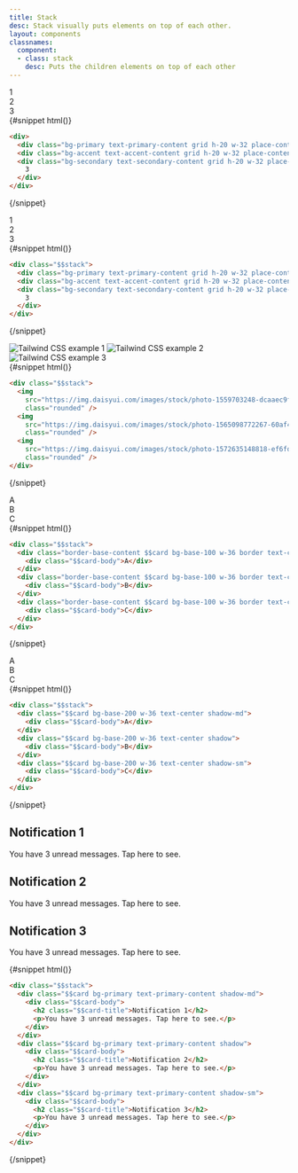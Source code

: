 ```yaml
---
title: Stack
desc: Stack visually puts elements on top of each other.
layout: components
classnames:
  component:
  - class: stack
    desc: Puts the children elements on top of each other
---
```


<script>
  import Component from "$components/Component.svelte"
</script>

<Component title="3 divs without stack">
<div>
  <div class="grid w-32 h-20 rounded bg-primary text-primary-content place-content-center">1</div>
  <div class="grid w-32 h-20 rounded bg-accent text-accent-content place-content-center">2</div>
  <div class="grid w-32 h-20 rounded bg-secondary text-secondary-content place-content-center">3</div>
</div>
{#snippet html()}

```html
<div>
  <div class="bg-primary text-primary-content grid h-20 w-32 place-content-center rounded">1</div>
  <div class="bg-accent text-accent-content grid h-20 w-32 place-content-center rounded">2</div>
  <div class="bg-secondary text-secondary-content grid h-20 w-32 place-content-center rounded">
    3
  </div>
</div>
```

{/snippet}
</Component>

<Component title="3 divs with stack">
<div class="stack mb-4">
  <div class="grid w-32 h-20 rounded bg-primary text-primary-content place-content-center">1</div>
  <div class="grid w-32 h-20 rounded bg-accent text-accent-content place-content-center">2</div>
  <div class="grid w-32 h-20 rounded bg-secondary text-secondary-content place-content-center">3</div>
</div>
{#snippet html()}

```html
<div class="$$stack">
  <div class="bg-primary text-primary-content grid h-20 w-32 place-content-center rounded">1</div>
  <div class="bg-accent text-accent-content grid h-20 w-32 place-content-center rounded">2</div>
  <div class="bg-secondary text-secondary-content grid h-20 w-32 place-content-center rounded">
    3
  </div>
</div>
```

{/snippet}
</Component>

<Component title="stacked images">
<div class="stack mb-4">
  <img src="https://img.daisyui.com/images/stock/photo-1559703248-dcaaec9fab78.webp" alt="Tailwind CSS example 1" class="rounded w-28" />
  <img src="https://img.daisyui.com/images/stock/photo-1565098772267-60af42b81ef2.webp" alt="Tailwind CSS example 2" class="rounded w-28" />
  <img src="https://img.daisyui.com/images/stock/photo-1572635148818-ef6fd45eb394.webp" alt="Tailwind CSS example 3" class="rounded w-28" />
</div>
{#snippet html()}

```html
<div class="$$stack">
  <img
    src="https://img.daisyui.com/images/stock/photo-1559703248-dcaaec9fab78.webp"
    class="rounded" />
  <img
    src="https://img.daisyui.com/images/stock/photo-1565098772267-60af42b81ef2.webp"
    class="rounded" />
  <img
    src="https://img.daisyui.com/images/stock/photo-1572635148818-ef6fd45eb394.webp"
    class="rounded" />
</div>
```

{/snippet}
</Component>

<Component title="stacked cards">
<div class="stack mb-4">
  <div class="text-center border border-base-content card w-36 bg-base-100">
    <div class="card-body">A</div>
  </div>
  <div class="text-center border border-base-content card w-36 bg-base-100">
    <div class="card-body">B</div>
  </div>
  <div class="text-center border border-base-content card w-36 bg-base-100">
    <div class="card-body">C</div>
  </div>
</div>
{#snippet html()}

```html
<div class="$$stack">
  <div class="border-base-content $$card bg-base-100 w-36 border text-center">
    <div class="$$card-body">A</div>
  </div>
  <div class="border-base-content $$card bg-base-100 w-36 border text-center">
    <div class="$$card-body">B</div>
  </div>
  <div class="border-base-content $$card bg-base-100 w-36 border text-center">
    <div class="$$card-body">C</div>
  </div>
</div>
```

{/snippet}
</Component>

<Component title="stacked cards with shadow">
<div class="stack mb-4">
  <div class="text-center shadow-md w-36 card bg-base-200">
    <div class="card-body">A</div>
  </div>
  <div class="text-center shadow w-36 card bg-base-200">
    <div class="card-body">B</div>
  </div>
  <div class="text-center shadow-sm w-36 card bg-base-200">
    <div class="card-body">C</div>
  </div>
</div>
{#snippet html()}

```html
<div class="$$stack">
  <div class="$$card bg-base-200 w-36 text-center shadow-md">
    <div class="$$card-body">A</div>
  </div>
  <div class="$$card bg-base-200 w-36 text-center shadow">
    <div class="$$card-body">B</div>
  </div>
  <div class="$$card bg-base-200 w-36 text-center shadow-sm">
    <div class="$$card-body">C</div>
  </div>
</div>
```

{/snippet}
</Component>

<Component title="stacked cards">
<div class="stack mb-4">
  <div class="shadow-md card bg-primary text-primary-content">
    <div class="card-body">
      <h2 class="card-title">Notification 1</h2>
      <p>You have 3 unread messages. Tap here to see.</p>
    </div>
  </div>
  <div class="shadow card bg-primary text-primary-content">
    <div class="card-body">
      <h2 class="card-title">Notification 2</h2>
      <p>You have 3 unread messages. Tap here to see.</p>
    </div>
  </div>
  <div class="shadow-sm card bg-primary text-primary-content">
    <div class="card-body">
      <h2 class="card-title">Notification 3</h2>
      <p>You have 3 unread messages. Tap here to see.</p>
    </div>
  </div>
</div>
{#snippet html()}

```html
<div class="$$stack">
  <div class="$$card bg-primary text-primary-content shadow-md">
    <div class="$$card-body">
      <h2 class="$$card-title">Notification 1</h2>
      <p>You have 3 unread messages. Tap here to see.</p>
    </div>
  </div>
  <div class="$$card bg-primary text-primary-content shadow">
    <div class="$$card-body">
      <h2 class="$$card-title">Notification 2</h2>
      <p>You have 3 unread messages. Tap here to see.</p>
    </div>
  </div>
  <div class="$$card bg-primary text-primary-content shadow-sm">
    <div class="$$card-body">
      <h2 class="$$card-title">Notification 3</h2>
      <p>You have 3 unread messages. Tap here to see.</p>
    </div>
  </div>
</div>
```

{/snippet}
</Component>
